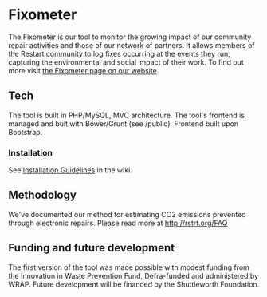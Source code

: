 # Fixometer

The Fixometer is our tool to monitor the growing impact of our community repair activities and those of our network of partners. It allows members of the Restart community to log fixes occurring at the events they run, capturing the environmental and social impact of their work.  To find out more visit [the Fixometer page on our website](https://therestartproject.org/fixometer/).

## Tech

The tool is built in PHP/MySQL, MVC architecture. The tool's frontend is managed and buit with Bower/Grunt (see /public). Frontend built upon Bootstrap.

### Installation

See [Installation Guidelines](../../wiki/Installation-Guidelines) in the wiki.

## Methodology
We've documented our method for estimating CO2 emissions prevented through electronic repairs. Please read more at http://rstrt.org/FAQ

## Funding and future development
The first version of the tool was made possible with modest funding from the Innovation in Waste Prevention Fund, Defra-funded and administered by WRAP. Future development will be financed by the Shuttleworth Foundation. 
